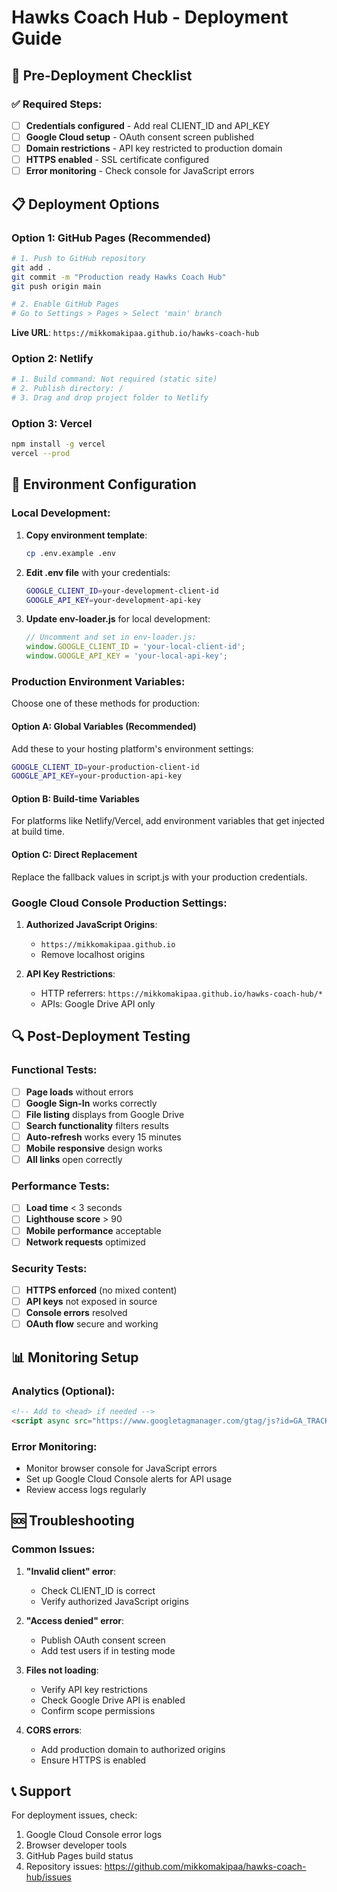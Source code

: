 # Hawks Coach Hub - Deployment Guide

## 🚀 Pre-Deployment Checklist

### ✅ Required Steps:
- [ ] **Credentials configured** - Add real CLIENT_ID and API_KEY
- [ ] **Google Cloud setup** - OAuth consent screen published
- [ ] **Domain restrictions** - API key restricted to production domain
- [ ] **HTTPS enabled** - SSL certificate configured
- [ ] **Error monitoring** - Check console for JavaScript errors

## 📋 Deployment Options

### Option 1: GitHub Pages (Recommended)
```bash
# 1. Push to GitHub repository
git add .
git commit -m "Production ready Hawks Coach Hub"
git push origin main

# 2. Enable GitHub Pages
# Go to Settings > Pages > Select 'main' branch
```

**Live URL**: `https://mikkomakipaa.github.io/hawks-coach-hub`

### Option 2: Netlify
```bash
# 1. Build command: Not required (static site)
# 2. Publish directory: /
# 3. Drag and drop project folder to Netlify
```

### Option 3: Vercel
```bash
npm install -g vercel
vercel --prod
```

## 🔧 Environment Configuration

### Local Development:
1. **Copy environment template**:
   ```bash
   cp .env.example .env
   ```

2. **Edit .env file** with your credentials:
   ```bash
   GOOGLE_CLIENT_ID=your-development-client-id
   GOOGLE_API_KEY=your-development-api-key
   ```

3. **Update env-loader.js** for local development:
   ```javascript
   // Uncomment and set in env-loader.js:
   window.GOOGLE_CLIENT_ID = 'your-local-client-id';
   window.GOOGLE_API_KEY = 'your-local-api-key';
   ```

### Production Environment Variables:
Choose one of these methods for production:

#### Option A: Global Variables (Recommended)
Add these to your hosting platform's environment settings:
```bash
GOOGLE_CLIENT_ID=your-production-client-id
GOOGLE_API_KEY=your-production-api-key
```

#### Option B: Build-time Variables
For platforms like Netlify/Vercel, add environment variables that get injected at build time.

#### Option C: Direct Replacement
Replace the fallback values in script.js with your production credentials.

### Google Cloud Console Production Settings:
1. **Authorized JavaScript Origins**:
   - `https://mikkomakipaa.github.io`
   - Remove localhost origins

2. **API Key Restrictions**:
   - HTTP referrers: `https://mikkomakipaa.github.io/hawks-coach-hub/*`
   - APIs: Google Drive API only

## 🔍 Post-Deployment Testing

### Functional Tests:
- [ ] **Page loads** without errors
- [ ] **Google Sign-In** works correctly
- [ ] **File listing** displays from Google Drive
- [ ] **Search functionality** filters results
- [ ] **Auto-refresh** works every 15 minutes
- [ ] **Mobile responsive** design works
- [ ] **All links** open correctly

### Performance Tests:
- [ ] **Load time** < 3 seconds
- [ ] **Lighthouse score** > 90
- [ ] **Mobile performance** acceptable
- [ ] **Network requests** optimized

### Security Tests:
- [ ] **HTTPS enforced** (no mixed content)
- [ ] **API keys** not exposed in source
- [ ] **Console errors** resolved
- [ ] **OAuth flow** secure and working

## 📊 Monitoring Setup

### Analytics (Optional):
```html
<!-- Add to <head> if needed -->
<script async src="https://www.googletagmanager.com/gtag/js?id=GA_TRACKING_ID"></script>
```

### Error Monitoring:
- Monitor browser console for JavaScript errors
- Set up Google Cloud Console alerts for API usage
- Review access logs regularly

## 🆘 Troubleshooting

### Common Issues:
1. **"Invalid client" error**:
   - Check CLIENT_ID is correct
   - Verify authorized JavaScript origins

2. **"Access denied" error**:
   - Publish OAuth consent screen
   - Add test users if in testing mode

3. **Files not loading**:
   - Verify API key restrictions
   - Check Google Drive API is enabled
   - Confirm scope permissions

4. **CORS errors**:
   - Add production domain to authorized origins
   - Ensure HTTPS is enabled

## 📞 Support
For deployment issues, check:
1. Google Cloud Console error logs
2. Browser developer tools
3. GitHub Pages build status
4. Repository issues: https://github.com/mikkomakipaa/hawks-coach-hub/issues